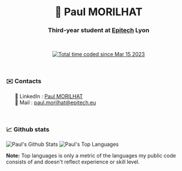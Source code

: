 <h1 align="center">
  👋  Paul MORILHAT
  <br>
</h1>

<h3 align="center">
  Third-year student at 
  <a href="https://www.epitech.eu/">Epitech</a>
  Lyon
</h3>

&nbsp;

<p align="center">
  <a href="https://wakatime.com/@f89f3963-87cd-4969-8e58-4a417bfb1341"><img src="https://wakatime.com/badge/user/f89f3963-87cd-4969-8e58-4a417bfb1341.svg" alt="Total time coded since Mar 15 2023" /></a>
</p>

&nbsp;

<h3>
✉️ Contacts
</h3>
<p>
&nbsp;&nbsp;&nbsp;&nbsp;&nbsp;&nbsp;📌 LinkedIn : <a href="https://www.linkedin.com/in/paul-morilhat/">Paul MORILHAT</a>
<br>
&nbsp;&nbsp;&nbsp;&nbsp;&nbsp;&nbsp;📌 Mail : <a href="mailto:paul.morilhat@epitech.eu">paul.morilhat@epitech.eu</a>
</p>

&nbsp;

<h3>
📈 Github stats
</h3>

<img alt="Paul's Github Stats" src="https://github-readme-stats.vercel.app/api?username=Morilhat-Paul&count_private=true&show_icons=true&include_all_commits=true&theme=tokyonight&hide_border=true&bg_color=0D1117" />
<img alt="Paul's Top Languages" src="https://github-readme-stats.vercel.app/api/top-langs/?username=Morilhat-Paul&langs_count=10&layout=compact&theme=tokyonight&hide_border=true&bg_color=0D1117" />
<br>

<b>Note:</b> Top languages is only a metric of the languages my public code consists of and doesn't reflect experience or skill level.
